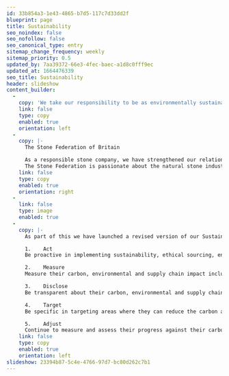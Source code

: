 ```yaml
---
id: 33b854a3-1e43-4865-b7d5-117c7d33dd2f
blueprint: page
title: Sustainability
seo_noindex: false
seo_nofollow: false
seo_canonical_type: entry
sitemap_change_frequency: weekly
sitemap_priority: 0.5
updated_by: 7aa39372-66e3-4fec-baec-a1d8c0fff9ec
updated_at: 1664476339
seo_title: Sustainability
header: slideshow
content_builder:
  -
    copy: 'We take our responsibility to be as environmentally sustainable as possible very seriously and even though Stone is already ahead of almost all building materials in its green credentials, this doesn’t mean we shouldn’t try to continue to innovate and drive the environmental costs of using stone ever downwards. Our message is clear: Stone is environmentally the right choice and will continue to be so.'
    link: false
    type: copy
    enabled: true
    orientation: left
  -
    copy: |-
      The Stone Federation of Britain

      As a responsible stone company, we have strengthened our relationship with the British Stone Federation and fully support the Stone Federation Sustainability Statement.
      The Stone Federation is passionate about the natural stone industry playing its part in delivering a more carbon and environmentally responsible built environment and ensuring an ethical and responsible supply chain.
    link: false
    type: copy
    enabled: true
    orientation: right
  -
    link: false
    type: image
    enabled: true
  -
    copy: |-
      As part of this we have launched a revised version of our Sustainability Statement which all members are asked to sign up to. Stone Federation members are encouraged to:

      1.	Act 
      Be proactive in implementing sustainability, ethical sourcing, environmental and carbon reduction policies within their business. 

      2.	Measure 
      Measure their carbon, environmental and supply chain impact including business operations, material extraction and production. 

      3.	Disclose 
      Be transparent about their carbon, environmental and supply chain impact and the ways in which they are working to reduce this and ensure that the information is accessible to clients

      4.	Target
      Be specific in targeting areas where they can reduce the carbon and environmental impacts of their business. These target areas should be at least in line with the Government’s own Net Zero Carbon targets for the construction industry (78% reduction in emissions by 2038, 100% reduction in emissions by 2050). 

      5.	Adjust 
      Continue to measure and assess their progress against their carbon, environmental and supply chain goals and adjust practices where necessary.
    link: false
    type: copy
    enabled: true
    orientation: left
slideshow: 23394b87-5c4e-4766-97d7-bc80d262c7b1
---
```

